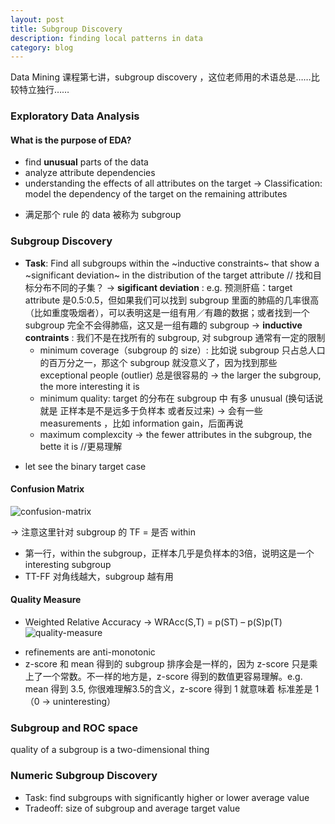 ```yaml
---
layout: post
title: Subgroup Discovery
description: finding local patterns in data
category: blog
---
```


Data Mining 课程第七讲，subgroup discovery ，这位老师用的术语总是……比较特立独行……

### Exploratory Data Analysis
#### What is the purpose of EDA?
* find **unusual** parts of the data
* analyze attribute dependencies
* understanding the effects of all attributes on the target
  -> Classification: model the dependency of the target on the remaining attributes
- 满足那个 rule 的 data 被称为 subgroup


### Subgroup Discovery
- **Task**: Find all subgroups within the ~inductive constraints~ that show a ~significant deviation~ in the distribution of the target attribute // 找和目标分布不同的子集？
  ->  **sigificant deviation** : e.g. 预测肝癌：target attribute 是0.5:0.5，但如果我们可以找到 subgroup 里面的肺癌的几率很高（比如重度吸烟者），可以表明这是一组有用／有趣的数据；或者找到一个 subgroup 完全不会得肺癌，这又是一组有趣的 subgroup 
  -> **inductive contraints** : 我们不是在找所有的 subgroup, 对 subgroup 通常有一定的限制
  - minimum coverage（subgroup 的 size）:  比如说 subgroup 只占总人口的百万分之一，那这个 subgroup 就没意义了，因为找到那些 exceptional people (outlier) 总是很容易的
    ->   the larger the subgroup, the more interesting it is
  - minimum  quality: target 的分布在 subgroup 中 有多 unusual (换句话说就是 正样本是不是远多于负样本 或者反过来)
    -> 会有一些 measurements ，比如 information gain，后面再说
  - maximum complexcity
    -> the fewer attributes in the subgroup, the bette it is //更易理解
* let see the binary target case

#### Confusion Matrix
![confusion-matrix](../../images/postImages/subgroup-discovery/confusion-matrix.png)

-> 注意这里针对 subgroup 的 TF = 是否 within

* 第一行，within the subgroup，正样本几乎是负样本的3倍，说明这是一个 interesting subgroup
* TT-FF 对角线越大，subgroup 越有用

#### Quality Measure
- Weighted Relative Accuracy 
  ->  WRAcc(S,T) = p(ST) – p(S)p(T)
  ![quality-measure](../../images/postImages/subgroup-discovery/quality-measure.png)

* refinements are anti-monotonic
* z-score 和 mean 得到的 subgroup 排序会是一样的，因为 z-score 只是乘上了一个常数。不一样的地方是，z-score 得到的数值更容易理解。e.g. mean 得到 3.5, 你很难理解3.5的含义，z-score 得到 1 就意味着 标准差是 1 （0 -> uninteresting）
### Subgroup and ROC space
quality of a subgroup is a two-dimensional thing 

### Numeric Subgroup Discovery
* Task: find subgroups with significantly higher or lower average value
* Tradeoff: size of subgroup and average target value
